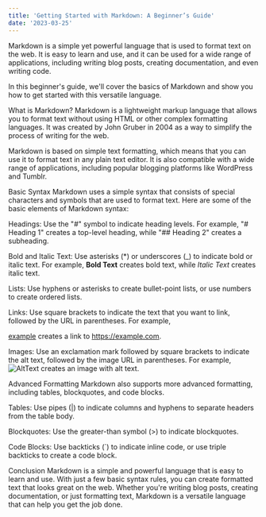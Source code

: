 ```yaml
---
title: 'Getting Started with Markdown: A Beginner’s Guide'
date: '2023-03-25'
---
```


Markdown is a simple yet powerful language that is used to format text on the web. It is easy to learn and use, and it can be used for a wide range of applications, including writing blog posts, creating documentation, and even writing code.

In this beginner's guide, we'll cover the basics of Markdown and show you how to get started with this versatile language.

What is Markdown?
Markdown is a lightweight markup language that allows you to format text without using HTML or other complex formatting languages. It was created by John Gruber in 2004 as a way to simplify the process of writing for the web.

Markdown is based on simple text formatting, which means that you can use it to format text in any plain text editor. It is also compatible with a wide range of applications, including popular blogging platforms like WordPress and Tumblr.

Basic Syntax
Markdown uses a simple syntax that consists of special characters and symbols that are used to format text. Here are some of the basic elements of Markdown syntax:

Headings: Use the "#" symbol to indicate heading levels. For example, "# Heading 1" creates a top-level heading, while "## Heading 2" creates a subheading.

Bold and Italic Text: Use asterisks (*) or underscores (_) to indicate bold or italic text. For example, **Bold Text** creates bold text, while _Italic Text_ creates italic text.

Lists: Use hyphens or asterisks to create bullet-point lists, or use numbers to create ordered lists.

Links: Use square brackets to indicate the text that you want to link, followed by the URL in parentheses. For example, 

[example](https://example.com) creates a link to https://example.com.

Images: Use an exclamation mark followed by square brackets to indicate the alt text, followed by the image URL in parentheses. For example, ![
AltText
](https://example.com/image.jpg) creates an image with alt text.

Advanced Formatting
Markdown also supports more advanced formatting, including tables, blockquotes, and code blocks.

Tables: Use pipes (|) to indicate columns and hyphens to separate headers from the table body.

Blockquotes: Use the greater-than symbol (>) to indicate blockquotes.

Code Blocks: Use backticks (`) to indicate inline code, or use triple backticks to create a code block.

Conclusion
Markdown is a simple and powerful language that is easy to learn and use. With just a few basic syntax rules, you can create formatted text that looks great on the web. Whether you're writing blog posts, creating documentation, or just formatting text, Markdown is a versatile language that can help you get the job done.